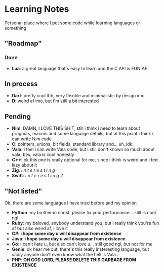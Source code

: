 # Learning Notes

Personal place where I put some code while learning languages or something

## "Roadmap"

### Done

  - **Lua**: a great language that's easy to learn and the C API is FUN AF

## In process

  - **Dart**: pretty cool tbh, very flexible and minimalistic by design imo
  - **D**: weird af imo, but i'm still a bit interested

## Pending

  - **Nim**: DAMN, I LOVE THIS SHIT, still i think i need to learn about pragmas, macros and some language details, but at this point i think i can write Nim code
  - **C**: pointers, unions, bit fields, standard library and... uh, idk
  - **Vala**: i feel i can write Vala code, but i still don't known so much about vala, btw, vala is cool honestly
  - **C++**: ok this one is really optional for me, since i think is weird and i feel lazy about it
  - **Zig**: _i  n  t  e  r  e  s  t  i  n  g_
  - **Swift**: _i  n  t  e  r  e  s  t  i  n  g     2_

## "Not listed"

Ok, there are some languages I have tried before and my opinion

  - **Python**: my brother in christ, please fix your performance... still is cool ngl
  - **Ruby**: my beloved, anybody understand you, but i really think you're fun af but also weird af, i love it
  - **C#**: **i hope some day u will disappear from existence**
  - **Java**: **i hope some day u will disappear from existence**
  - **Go**: i can't hate u, but also can't love u... still good ngl, but not for me
  - **Genie**: ok hear me out, there's this really insteresting language, but sadly anyone don't even know what the hell is Vala...
  - **PHP**: **OH GOD LORD, PLEASE DELETE THIS GARBAGE FROM EXISTENCE**